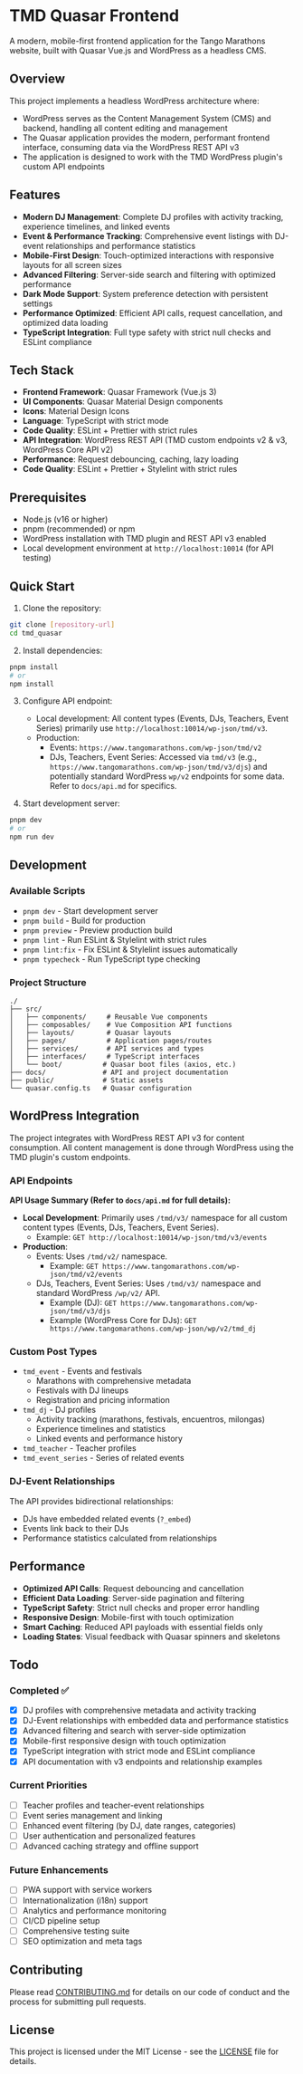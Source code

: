 # TMD Quasar Frontend

A modern, mobile-first frontend application for the Tango Marathons website,
built with Quasar Vue.js and WordPress as a headless CMS.

## Overview

This project implements a headless WordPress architecture where:

- WordPress serves as the Content Management System (CMS) and backend,
  handling all content editing and management
- The Quasar application provides the modern, performant frontend interface,
  consuming data via the WordPress REST API v3
- The application is designed to work with the TMD WordPress plugin's custom
  API endpoints

## Features

- **Modern DJ Management**: Complete DJ profiles with activity tracking,
  experience timelines, and linked events
- **Event & Performance Tracking**: Comprehensive event listings with
  DJ-event relationships and performance statistics
- **Mobile-First Design**: Touch-optimized interactions with responsive
  layouts for all screen sizes
- **Advanced Filtering**: Server-side search and filtering with optimized
  performance
- **Dark Mode Support**: System preference detection with persistent settings
- **Performance Optimized**: Efficient API calls, request cancellation, and
  optimized data loading
- **TypeScript Integration**: Full type safety with strict null checks and
  ESLint compliance

## Tech Stack

- **Frontend Framework**: Quasar Framework (Vue.js 3)
- **UI Components**: Quasar Material Design components
- **Icons**: Material Design Icons
- **Language**: TypeScript with strict mode
- **Code Quality**: ESLint + Prettier with strict rules
- **API Integration**: WordPress REST API (TMD custom endpoints v2 & v3, WordPress Core API v2)
- **Performance**: Request debouncing, caching, lazy loading
- **Code Quality**: ESLint + Prettier + Stylelint with strict rules

## Prerequisites

- Node.js (v16 or higher)
- pnpm (recommended) or npm
- WordPress installation with TMD plugin and REST API v3 enabled
- Local development environment at `http://localhost:10014` (for API testing)

## Quick Start

1. Clone the repository:

```bash
git clone [repository-url]
cd tmd_quasar
```

2. Install dependencies:

```bash
pnpm install
# or
npm install
```

3. Configure API endpoint:

   - Local development: All content types (Events, DJs, Teachers, Event Series) primarily use `http://localhost:10014/wp-json/tmd/v3`.
   - Production:
     - Events: `https://www.tangomarathons.com/wp-json/tmd/v2`
     - DJs, Teachers, Event Series: Accessed via `tmd/v3` (e.g., `https://www.tangomarathons.com/wp-json/tmd/v3/djs`) and potentially standard WordPress `wp/v2` endpoints for some data. Refer to `docs/api.md` for specifics.

4. Start development server:

```bash
pnpm dev
# or
npm run dev
```

## Development

### Available Scripts

- `pnpm dev` - Start development server
- `pnpm build` - Build for production
- `pnpm preview` - Preview production build
- `pnpm lint` - Run ESLint & Stylelint with strict rules
- `pnpm lint:fix` - Fix ESLint & Stylelint issues automatically
- `pnpm typecheck` - Run TypeScript type checking

### Project Structure

```
./
├── src/
│   ├── components/     # Reusable Vue components
│   ├── composables/    # Vue Composition API functions
│   ├── layouts/        # Quasar layouts
│   ├── pages/          # Application pages/routes
│   ├── services/       # API services and types
│   ├── interfaces/     # TypeScript interfaces
│   └── boot/          # Quasar boot files (axios, etc.)
├── docs/              # API and project documentation
├── public/            # Static assets
└── quasar.config.ts   # Quasar configuration
```

## WordPress Integration

The project integrates with WordPress REST API v3 for content consumption. All
content management is done through WordPress using the TMD plugin's custom
endpoints.

### API Endpoints

**API Usage Summary (Refer to `docs/api.md` for full details):**

*   **Local Development**: Primarily uses `/tmd/v3/` namespace for all custom content types (Events, DJs, Teachers, Event Series).
    *   Example: `GET http://localhost:10014/wp-json/tmd/v3/events`
*   **Production**:
    *   Events: Uses `/tmd/v2/` namespace.
        *   Example: `GET https://www.tangomarathons.com/wp-json/tmd/v2/events`
    *   DJs, Teachers, Event Series: Uses `/tmd/v3/` namespace and standard WordPress `/wp/v2/` API.
        *   Example (DJ): `GET https://www.tangomarathons.com/wp-json/tmd/v3/djs`
        *   Example (WordPress Core for DJs): `GET https://www.tangomarathons.com/wp-json/wp/v2/tmd_dj`

### Custom Post Types

- `tmd_event` - Events and festivals
  - Marathons with comprehensive metadata
  - Festivals with DJ lineups
  - Registration and pricing information
- `tmd_dj` - DJ profiles
  - Activity tracking (marathons, festivals, encuentros, milongas)
  - Experience timelines and statistics
  - Linked events and performance history
- `tmd_teacher` - Teacher profiles
- `tmd_event_series` - Series of related events

### DJ-Event Relationships

The API provides bidirectional relationships:

- DJs have embedded related events (`?_embed`)
- Events link back to their DJs
- Performance statistics calculated from relationships

## Performance

- **Optimized API Calls**: Request debouncing and cancellation
- **Efficient Data Loading**: Server-side pagination and filtering
- **TypeScript Safety**: Strict null checks and proper error handling
- **Responsive Design**: Mobile-first with touch optimization
- **Smart Caching**: Reduced API payloads with essential fields only
- **Loading States**: Visual feedback with Quasar spinners and skeletons

## Todo

### Completed ✅

- [x] DJ profiles with comprehensive metadata and activity tracking
- [x] DJ-Event relationships with embedded data and performance statistics
- [x] Advanced filtering and search with server-side optimization
- [x] Mobile-first responsive design with touch optimization
- [x] TypeScript integration with strict mode and ESLint compliance
- [x] API documentation with v3 endpoints and relationship examples

### Current Priorities

- [ ] Teacher profiles and teacher-event relationships
- [ ] Event series management and linking
- [ ] Enhanced event filtering (by DJ, date ranges, categories)
- [ ] User authentication and personalized features
- [ ] Advanced caching strategy and offline support

### Future Enhancements

- [ ] PWA support with service workers
- [ ] Internationalization (i18n) support
- [ ] Analytics and performance monitoring
- [ ] CI/CD pipeline setup
- [ ] Comprehensive testing suite
- [ ] SEO optimization and meta tags

## Contributing

Please read [CONTRIBUTING.md](CONTRIBUTING.md) for details on our code of conduct and the process for submitting pull requests.

## License

This project is licensed under the MIT License - see the [LICENSE](LICENSE) file for details.
